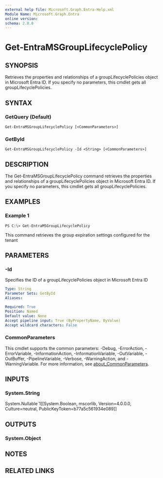 ```yaml
---
external help file: Microsoft.Graph.Entra-Help.xml
Module Name: Microsoft.Graph.Entra
online version:
schema: 2.0.0
---
```


# Get-EntraMSGroupLifecyclePolicy

## SYNOPSIS
Retrieves the properties and relationships of a groupLifecyclePolicies object in Microsoft Entra ID.
If you specify no parameters, this cmdlet gets all groupLifecyclePolicies.

## SYNTAX

### GetQuery (Default)
```
Get-EntraMSGroupLifecyclePolicy [<CommonParameters>]
```

### GetById
```
Get-EntraMSGroupLifecyclePolicy -Id <String> [<CommonParameters>]
```

## DESCRIPTION
The Get-EntraMSGroupLifecyclePolicy command retrieves the properties and relationships of a groupLifecyclePolicies object in Microsoft Entra ID.
If you specify no parameters, this cmdlet gets all groupLifecyclePolicies.

## EXAMPLES

### Example 1
```
PS C:\> Get-EntraMSGroupLifecyclePolicy
```

This command retrieves the group expiration settings configured for the tenant

## PARAMETERS

### -Id
Specifies the ID of a groupLifecyclePolicies object in Microsoft Entra ID

```yaml
Type: String
Parameter Sets: GetById
Aliases:

Required: True
Position: Named
Default value: None
Accept pipeline input: True (ByPropertyName, ByValue)
Accept wildcard characters: False
```

### CommonParameters
This cmdlet supports the common parameters: -Debug, -ErrorAction, -ErrorVariable, -InformationAction, -InformationVariable, -OutVariable, -OutBuffer, -PipelineVariable, -Verbose, -WarningAction, and -WarningVariable. For more information, see [about_CommonParameters](https://go.microsoft.com/fwlink/?LinkID=113216).

## INPUTS

### System.String
System.Nullable\`1\[\[System.Boolean, mscorlib, Version=4.0.0.0, Culture=neutral, PublicKeyToken=b77a5c561934e089\]\]

## OUTPUTS

### System.Object
## NOTES

## RELATED LINKS
